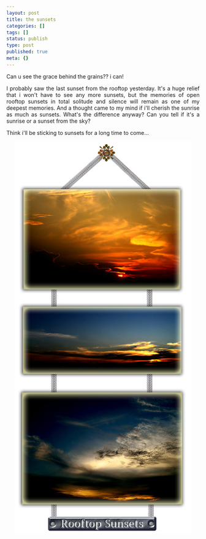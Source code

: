 ```yaml
---
layout: post
title: the sunsets
categories: []
tags: []
status: publish
type: post
published: true
meta: {}
---
```

<p align="justify">Can u see the grace behind the grains?? i can! </p>
<p align="justify">I probably saw the last sunset from the rooftop yesterday. It's a huge relief that i won't have to see any more sunsets, but the memories of open rooftop sunsets in total solitude and silence will remain as one of my deepest memories. And a thought came to my mind if i'll cherish the sunrise as much as sunsets. What's the difference anyway? Can you tell if it's a sunrise or a sunset from the sky?</p>
Think i'll be sticking to sunsets for a long time to come...
<p align="center"><img src="/img/sunsets08976543678.jpg" /></p>
